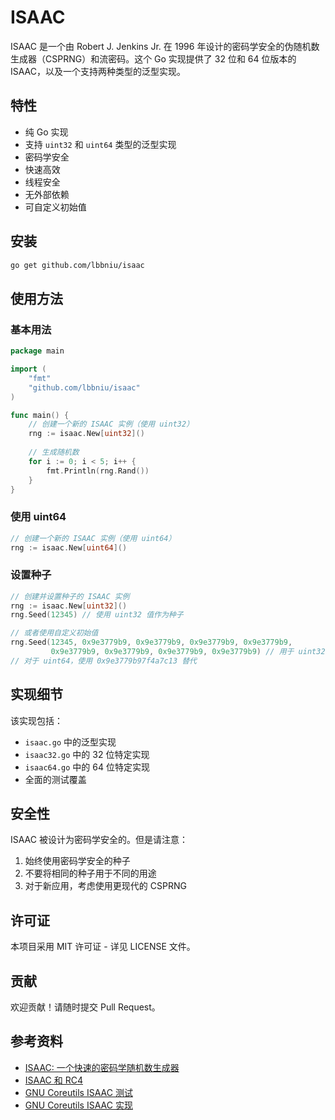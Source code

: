 # ISAAC

ISAAC 是一个由 Robert J. Jenkins Jr. 在 1996 年设计的密码学安全的伪随机数生成器（CSPRNG）和流密码。这个 Go 实现提供了 32 位和 64 位版本的 ISAAC，以及一个支持两种类型的泛型实现。

## 特性

- 纯 Go 实现
- 支持 `uint32` 和 `uint64` 类型的泛型实现
- 密码学安全
- 快速高效
- 线程安全
- 无外部依赖
- 可自定义初始值

## 安装

```bash
go get github.com/lbbniu/isaac
```

## 使用方法

### 基本用法

```go
package main

import (
    "fmt"
    "github.com/lbbniu/isaac"
)

func main() {
    // 创建一个新的 ISAAC 实例（使用 uint32）
    rng := isaac.New[uint32]()
    
    // 生成随机数
    for i := 0; i < 5; i++ {
        fmt.Println(rng.Rand())
    }
}
```

### 使用 uint64

```go
// 创建一个新的 ISAAC 实例（使用 uint64）
rng := isaac.New[uint64]()
```

### 设置种子

```go
// 创建并设置种子的 ISAAC 实例
rng := isaac.New[uint32]()
rng.Seed(12345) // 使用 uint32 值作为种子

// 或者使用自定义初始值
rng.Seed(12345, 0x9e3779b9, 0x9e3779b9, 0x9e3779b9, 0x9e3779b9,
         0x9e3779b9, 0x9e3779b9, 0x9e3779b9, 0x9e3779b9) // 用于 uint32
// 对于 uint64，使用 0x9e3779b97f4a7c13 替代
```

## 实现细节

该实现包括：

- `isaac.go` 中的泛型实现
- `isaac32.go` 中的 32 位特定实现
- `isaac64.go` 中的 64 位特定实现
- 全面的测试覆盖

## 安全性

ISAAC 被设计为密码学安全的。但是请注意：

1. 始终使用密码学安全的种子
2. 不要将相同的种子用于不同的用途
3. 对于新应用，考虑使用更现代的 CSPRNG

## 许可证

本项目采用 MIT 许可证 - 详见 LICENSE 文件。

## 贡献

欢迎贡献！请随时提交 Pull Request。

## 参考资料

- [ISAAC: 一个快速的密码学随机数生成器](http://burtleburtle.net/bob/rand/isaac.html)
- [ISAAC 和 RC4](http://burtleburtle.net/bob/rand/isaacafa.html)
- [GNU Coreutils ISAAC 测试](https://github.com/coreutils/coreutils/blob/master/gl/tests/test-rand-isaac.c)
- [GNU Coreutils ISAAC 实现](https://github.com/coreutils/coreutils/blob/master/gl/lib/rand-isaac.c) 